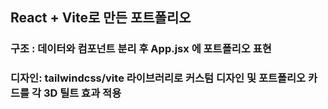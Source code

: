## React + Vite로 만든 포트폴리오

### 구조 : 데이터와 컴포넌트 분리 후 App.jsx 에 포트폴리오 표현

### 디자인: tailwindcss/vite 라이브러리로 커스텀 디자인 및 포트폴리오 카드를 각 3D 틸트 효과 적용

